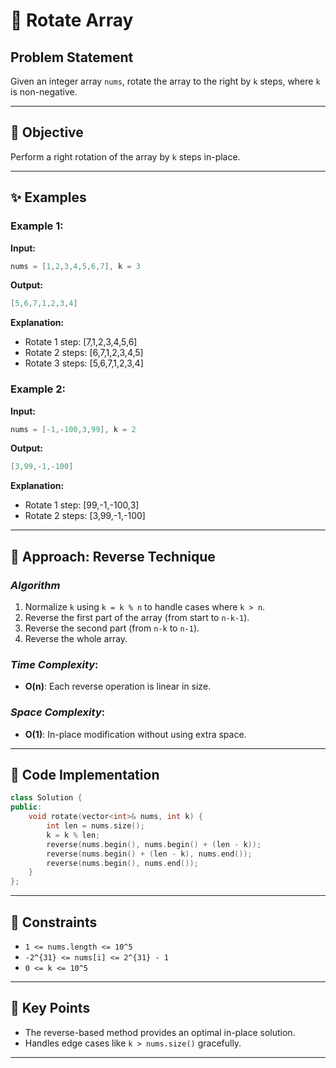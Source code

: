 # 🔄 Rotate Array

## Problem Statement

Given an integer array `nums`, rotate the array to the right by `k` steps, where `k` is non-negative.

---

## 🎯 Objective

Perform a right rotation of the array by `k` steps in-place.

---

## ✨ Examples

### Example 1:

**Input:**
```cpp
nums = [1,2,3,4,5,6,7], k = 3
```
**Output:**
```cpp
[5,6,7,1,2,3,4]
```
**Explanation:**
- Rotate 1 step: [7,1,2,3,4,5,6]
- Rotate 2 steps: [6,7,1,2,3,4,5]
- Rotate 3 steps: [5,6,7,1,2,3,4]

### Example 2:

**Input:**
```cpp
nums = [-1,-100,3,99], k = 2
```
**Output:**
```cpp
[3,99,-1,-100]
```
**Explanation:**
- Rotate 1 step: [99,-1,-100,3]
- Rotate 2 steps: [3,99,-1,-100]

---

## 🚀 Approach: Reverse Technique

### *Algorithm*
1. Normalize `k` using `k = k % n` to handle cases where `k > n`.
2. Reverse the first part of the array (from start to `n-k-1`).
3. Reverse the second part (from `n-k` to `n-1`).
4. Reverse the whole array.

### *Time Complexity*:
- **O(n)**: Each reverse operation is linear in size.

### *Space Complexity*:
- **O(1)**: In-place modification without using extra space.

---

## 🔢 Code Implementation

```cpp
class Solution {
public:
    void rotate(vector<int>& nums, int k) {
        int len = nums.size();
        k = k % len;
        reverse(nums.begin(), nums.begin() + (len - k));
        reverse(nums.begin() + (len - k), nums.end());
        reverse(nums.begin(), nums.end());
    }
};
```

---

## 🔧 Constraints

- `1 <= nums.length <= 10^5`
- `-2^{31} <= nums[i] <= 2^{31} - 1`
- `0 <= k <= 10^5`

---

## 🌟 Key Points

- The reverse-based method provides an optimal in-place solution.
- Handles edge cases like `k > nums.size()` gracefully.

---
